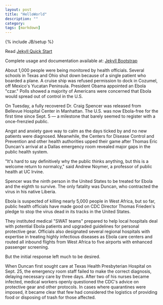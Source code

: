 ```yaml
---
layout: post
title: "HelloWorld"
description: ""
category: 
tags: [markdown]
---
```

{% include JB/setup %}

Read [Jekyll Quick Start](http://jekyllbootstrap.com/usage/jekyll-quick-start.html)

Complete usage and documentation available at: [Jekyll Bootstrap](http://jekyllbootstrap.com)

About 1,000 people were being monitored by health officials. Several schools in Texas and Ohio shut down because of a single patient who boarded a plane. A cruise ship was refused permission to dock in Cozumel, off Mexico's Yucatan Peninsula. President Obama appointed an Ebola "czar." Polls showed a majority of Americans were concerned that Ebola would spread out of control in the U.S.

On Tuesday, a fully recovered Dr. Craig Spencer was released from Bellevue Hospital Center in Manhattan. The U.S. was now Ebola-free for the first time since Sept. 5 — a milestone that barely seemed to register with a once-frenzied public.

Angst and anxiety gave way to calm as the days ticked by and no new patients were diagnosed. Meanwhile, the Centers for Disease Control and Prevention and other health authorities upped their game after Thomas Eric Duncan's arrival at a Dallas emergency room revealed major gaps in the public health system.

"It's hard to say definitively why the public thinks anything, but this is a welcome return to normalcy," said Andrew Noymer, a professor of public health at UC Irvine.

Spencer was the ninth person in the United States to be treated for Ebola and the eighth to survive. The only fatality was Duncan, who contracted the virus in his native Liberia.

Ebola is suspected of killing nearly 5,000 people in West Africa, but so far, public health officials have made good on CDC Director Thomas Frieden's pledge to stop the virus dead in its tracks in the United States.

They instituted medical "SWAT teams" prepared to help local hospitals deal with potential Ebola patients and upgraded guidelines for personal protective gear. Officials also designated several regional hospitals with expertise in treating highly infectious diseases as Ebola care centers and routed all inbound flights from West Africa to five airports with enhanced passenger screening.

But the initial response left much to be desired.

When Duncan first sought care at Texas Health Presbyterian Hospital on Sept. 25, the emergency room staff failed to make the correct diagnosis, delaying necessary care by three days. After two of his nurses became infected, medical workers openly questioned the CDC's advice on protective gear and other protocols. In cases where quarantines were imposed, it became clear that few had considered the logistics of providing food or disposing of trash for those affected.
